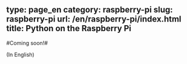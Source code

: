 type: page_en
category: raspberry-pi
slug: raspberry-pi
url: /en/raspberry-pi/index.html
title: Python on the Raspberry Pi
---

#Coming soon!#

(In English)

